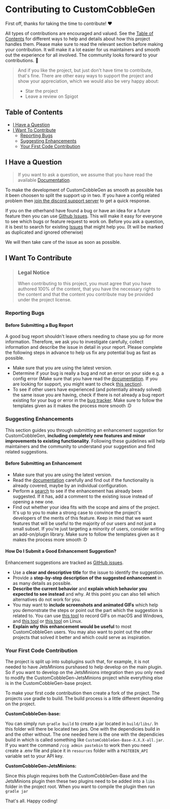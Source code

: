<!-- omit in toc -->
# Contributing to CustomCobbleGen

First off, thanks for taking the time to contribute! ❤️

All types of contributions are encouraged and valued. See the [Table of Contents](#table-of-contents) for different ways to help and 
details about how this project handles them. Please make sure to read the relevant section before making your contribution. It will 
make it a lot easier for us maintainers and smooth out the experience for all involved. The community looks forward to your 
contributions. 🎉

> And if you like the project, but just don't have time to contribute, that's fine. There are other easy ways to support the project 
and show your appreciation, which we would also be very happy about:
> - Star the project
> - Leave a review on Spigot

<!-- omit in toc -->
## Table of Contents

- [I Have a Question](#i-have-a-question)
- [I Want To Contribute](#i-want-to-contribute)
  - [Reporting Bugs](#reporting-bugs)
  - [Suggesting Enhancements](#suggesting-enhancements)
  - [Your First Code Contribution](#your-first-code-contribution)


## I Have a Question

> If you want to ask a question, we assume that you have read the available 
[Documentation](https://github.com/PhilipFlyvholm/CustomCobbleGen).

To make the development of CustomCobbleGen as smooth as possible has it been choosen to split the support up in two. If you have a config related problem then [join the discord support server](https://discord.gg/6UpwEDUm6V) to get a quick response.

If you on the otherhand have found a bug or have an idea for a future feature then you can use [Github 
Issues](https://github.com/PhilipFlyvholm/CustomCobbleGen/issues). This will make it easy for everyone to see which bugs or feature request to work on.
Before you ask a question, it is best to search for existing [Issues](https://github.com/PhilipFlyvholm/CustomCobbleGen/issues) that might help you. (It will be marked as duplicated and ignored otherwise)

We will then take care of the issue as soon as possible.

## I Want To Contribute

> ### Legal Notice
> When contributing to this project, you must agree that you have authored 100% of the content, that you have the necessary rights to the content and that the content you contribute may be provided under the project license.

### Reporting Bugs

<!-- omit in toc -->
#### Before Submitting a Bug Report

A good bug report shouldn't leave others needing to chase you up for more information. Therefore, we ask you to investigate 
carefully, collect information and describe the issue in detail in your report. Please complete the following steps in advance to 
help us fix any potential bug as fast as possible.

- Make sure that you are using the latest version.
- Determine if your bug is really a bug and not an error on your side e.g. a config error (Make sure that you have read the 
[documentation](https://github.com/PhilipFlyvholm/CustomCobbleGen). If you are looking for support, you might want to check [this 
section](#i-have-a-question)).
- To see if other users have experienced (and potentially already solved) the same issue you are having, check if there is not 
already a bug report existing for your bug or error in the [bug tracker](https://github.com/PhilipFlyvholm/CustomCobbleGen/issues?q=label%3Abug).
Make sure to follow the templates given as it makes the process more smooth :D

### Suggesting Enhancements

This section guides you through submitting an enhancement suggestion for CustomCobbleGen, **including completely new features and minor improvements to existing functionality**. Following these guidelines will help maintainers and the community to understand your suggestion and find related suggestions.

<!-- omit in toc -->
#### Before Submitting an Enhancement

- Make sure that you are using the latest version.
- Read the [documentation](https://github.com/PhilipFlyvholm/CustomCobbleGen) carefully and find out if the functionality is already covered, maybe by an individual configuration.
- Perform a [search](https://github.com/PhilipFlyvholm/CustomCobbleGen/issues) to see if the enhancement has already been suggested. 
If it has, add a comment to the existing issue instead of opening a new one.
- Find out whether your idea fits with the scope and aims of the project. It's up to you to make a strong case to convince the 
project's developers of the merits of this feature. Keep in mind that we want features that will be useful to the majority of our users and not just a small subset. If you're just targeting a minority of users, consider writing an add-on/plugin library.
Make sure to follow the templates given as it makes the process more smooth :D

<!-- omit in toc -->
#### How Do I Submit a Good Enhancement Suggestion?

Enhancement suggestions are tracked as [GitHub issues](https://github.com/PhilipFlyvholm/CustomCobbleGenissues).

- Use a **clear and descriptive title** for the issue to identify the suggestion.
- Provide a **step-by-step description of the suggested enhancement** in as many details as possible.
- **Describe the current behavior** and **explain which behavior you expected to see instead** and why. At this point you can also 
tell which alternatives do not work for you.
- You may want to **include screenshots and animated GIFs** which help you demonstrate the steps or point out the part which the 
suggestion is related to. You can use [this tool](https://www.cockos.com/licecap/) to record GIFs on macOS and Windows, and [this 
tool](https://github.com/colinkeenan/silentcast) or [this tool](https://github.com/GNOME/byzanz) on Linux. <!-- this should only be 
included if the project has a GUI -->
- **Explain why this enhancement would be useful** to most CustomCobbleGen users. You may also want to point out the other projects 
that solved it better and which could serve as inspiration.

### Your First Code Contribution
The project is split up into subplugins such that, for example, it is not needed to have JetsMinions purshased to help develop on the main plugin. So if you want to develop on the JetsMinions integration then you only need to modify the CustomCobbleGen-JetsMinions project while everything else is in the CustomCobbleGen-base project. 

To make your first code contribution then create a fork of the project.
The projects use gradle to build. The build process is a little different depending on the project.

**CustomCobbleGen-base:**

You can simply run `gradle build` to create a jar located in `build/libs/`. In this folder will there be located two jars. One with the dependicies build in and the other without. The one needed here is the one with the dependicies build in which is called something like `CustomCobbleGen-Base-X.X.X-all.jar`.
If you want the command `/ccg admin pastebin` to work then you need create a .env file and place it in `resources` folder with a `PASTEBIN_API` variable set to your API key.

**CustomCobbleGen-JetsMinions:**

Since this plugin requires both the CustomCobbleGen-Base and the JetsMinions plugin then these two plugins need to be added into a `libs` folder in the project root.
When you want to compile the plugin then run `gradle jar`


That's all. Happy coding!